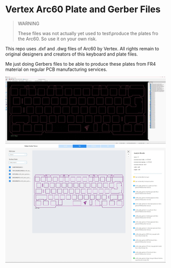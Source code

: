 # Vertex Arc60 Plate and Gerber Files

> WARNING
>
> These files was not actually yet used to test\produce the plates fro the Arc60. So use it on your own risk.

This repo uses .dxf and .dwg files of Arc60 by Vertex. All rights remain to original designers and creators of this keyboard and plate files.

Me just doing Gerbers files to be able to produce these plates from FR4 material on regular PCB manufacturing services.

![KiCAD Gerber Viewer](/KiCad_Gerber_Viewer.jpg)
![JLCPCB Gerber Viewer](/JLCPCB_Gerber_Viewer.jpg)
